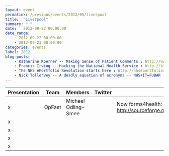 ```yaml
---
layout: event
permalink: /previous/events/2012/05/liverpool
title:  "Liverpool"
summary: "."
date:   2012-09-22 00:00:00
date_range:
    - 2012-09-22 00:00:00
    - 2012-09-23 00:00:00
categories: events
label: 2012
blog-posts:
    - Katherine Koerner -- Making Sense of Patient Comments : http://www.pickereurope.org/making-sense-of-patient-comments.html
    - Francis Irving -- Hacking the National Health Service : http://blog.scraperwiki.com/2012/09/24/hacking-the-nhs/
    - The NHS ePortfolio Revolution starts here : http://nhseportfoliorevolution.wordpress.com/2012/09/24/nhs-hackday-and-the-eportfolio-data-liberation-front
    - Nick Tollervey -- A deadly equation of acronyms -- NHS+IT=FUBAR : http://ntoll.org/article/nhsitfubar
---
```


<table class="table table-striped">
<thead>
	<tr><th>Presentation</th><th>Team</th><th>Members</th><th>Twitter</th><th>Code</th></tr>
</thead>
	<tr><td>x</td><td>OpFast</td><td>Michael Odling-Smee</td><td></td><td>Now forms4health: <a href="http://sourceforge.net/projects/forms4health/">http://sourceforge.net/projects/forms4health/</a></td></tr>
	<tr><td>x</td><td></td><td></td><td></td><td></td></tr>
	<tr><td>x</td><td></td><td></td><td></td><td></td></tr>
	<tr><td>x</td><td></td><td></td><td></td><td></td></tr>
	<tr><td>x</td><td></td><td></td><td></td><td></td></tr>
</table>
